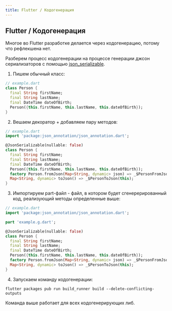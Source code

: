 ```yaml
---
title: Flutter / Кодогенерация
---
```


## Flutter / Кодогенерация

Многое во Flutter разработке делается через кодогенерацию, потому что рефлекшена нет.

Разберем процесс кодогенерации на процессе генерации джсон сериализаторов с помощью <a
  href="https://pub.dev/packages/json_serializable">json_serializable</a>.

1. Пишем обычный класс:

```dart
// example.dart
class Person {
  final String firstName;
  final String lastName;
  final DateTime dateOfBirth;
  Person({this.firstName, this.lastName, this.dateOfBirth});
}
```

2. Вешаем декоратор + добавляем пару методов:

```dart
// example.dart
import 'package:json_annotation/json_annotation.dart';

@JsonSerializable(nullable: false)
class Person {
  final String firstName;
  final String lastName;
  final DateTime dateOfBirth;
  Person({this.firstName, this.lastName, this.dateOfBirth});
  factory Person.fromJson(Map<String, dynamic> json) => _$PersonFromJson(json);
  Map<String, dynamic> toJson() => _$PersonToJson(this);
}
```

3. Импортируем part-файл - файл, в котором будет сгенерерированный код, реализующий методы определенные выше:

```dart
// example.dart
import 'package:json_annotation/json_annotation.dart';

part 'example.g.dart';

@JsonSerializable(nullable: false)
class Person {
  final String firstName;
  final String lastName;
  final DateTime dateOfBirth;
  Person({this.firstName, this.lastName, this.dateOfBirth});
  factory Person.fromJson(Map<String, dynamic> json) => _$PersonFromJson(json);
  Map<String, dynamic> toJson() => _$PersonToJson(this);
}
```

4. Запускаем команду кодогенерации:

```
flutter packages pub run build_runner build --delete-conflicting-outputs
```

Команда выше работает для всех кодогенерирующих либ.


